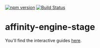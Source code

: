 [![npm version](https://badge.fury.io/js/affinity-engine-stage.svg)](https://badge.fury.io/js/affinity-engine-stage)
[![Build Status](https://travis-ci.org/affinity-engine/affinity-engine-stage.svg?branch=master)](https://travis-ci.org/affinity-engine/affinity-engine-stage)

# affinity-engine-stage

You'll find the interactive guides [here](http://www.ember.theater/learn/stage).
